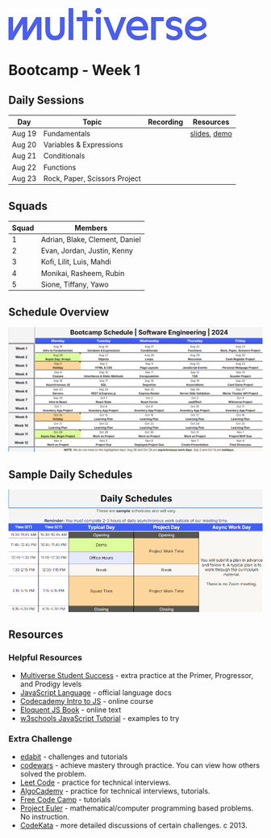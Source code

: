 ![Image](/img/Multiverse_Logo_rgb_ultra_25.jpg "Multiverse banner")

# Bootcamp - Week 1

## Daily Sessions
|Day|Topic|Recording|Resources|
|-----| ------------- |---------------------|--------|
|Aug 19|Fundamentals||[slides](https://docs.google.com/presentation/d/1Rve9QZJLpRS2d3BAFwE6kGnhb2e_VdhaygBAxkpfGRQ), [demo](/bootcamp/week1/demo/)
|Aug 20|Variables & Expressions|
|Aug 21|Conditionals|
|Aug 22|Functions|
|Aug 23|Rock, Paper, Scissors Project|

## Squads
|Squad|Members|
|-----|-------|
|1|Adrian, Blake, Clement, Daniel|
|2|Evan, Jordan, Justin, Kenny|
|3|Kofi, Lilit, Luis, Mahdi|
|4|Monikai, Rasheem, Rubin|
|5|Sione, Tiffany, Yawo|

## Schedule Overview
![Image](/img/bootcamp-schedule-verizon-2024.png "Bootcamp Schedule Overview")

## Sample Daily Schedules
![Image](/img/daily-schedule-verizon-2024.png "Sample Daily Schedules")

## Resources

### Helpful Resources
* [Multiverse Student Success](https://github.com/MultiverseLearningProducts/SWE-APPRENTICE-SUCCESS) - extra practice at the Primer, Progressor, and Prodigy levels
* [JavaScript Language](https://developer.mozilla.org/en-US/docs/Web/JavaScript/Reference) - official language docs
* [Codecademy Intro to JS](https://www.codecademy.com/learn/introduction-to-javascript) - online course
* [Eloquent JS Book](https://eloquentjavascript.net/) - online text
* [w3schools JavaScript Tutorial](https://www.w3schools.com/js/) - examples to try

### Extra Challenge
* [edabit](https://edabit.com) - challenges and tutorials
* [codewars](https://www.codewars.com/) - achieve mastery through practice. You can view how others solved the problem.
* [Leet Code](https://leetcode.com/) - practice for technical interviews.
* [AlgoCademy](https://algocademy.com/) - practice for technical interviews, tutorials.
* [Free Code Camp](https://www.freecodecamp.org/) - tutorials
* [Project Euler](https://projecteuler.net/) - mathematical/computer programming based problems. No instruction.
* [CodeKata](http://codekata.com/) - more detailed discussions of certain challenges. c 2013.